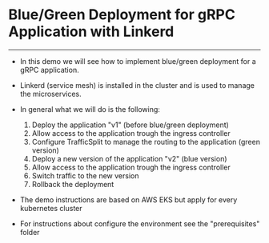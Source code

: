 # Blue/Green Deployment for gRPC Application with Linkerd
---


 - In this demo we will see how to implement blue/green deployment for a gRPC application.
 - Linkerd (service mesh) is installed in the cluster and is used to manage the microservices.
 - In general what we will do is the following:
 
    1) Deploy the application "v1" (before blue/green deployment)
    2) Allow access to the application trough the ingress controller
    3) Configure TrafficSplit to manage the routing to the application (green version)
    4) Deploy a new version of the application "v2" (blue version)
    5) Allow access to the application trough the ingress controller
    6) Switch traffic to the new version
    7) Rollback the deployment

 - The demo instructions are based on AWS EKS but apply for every kubernetes cluster
 - For instructions about configure the environment see the "prerequisites" folder
